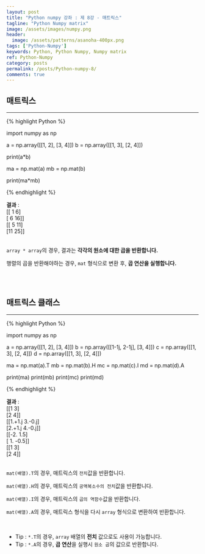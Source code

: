 ```yaml
---
layout: post
title: "Python numpy 강좌 : 제 8강 - 매트릭스"
tagline: "Python Numpy matrix"
image: /assets/images/numpy.png
header:
  image: /assets/patterns/asanoha-400px.png
tags: ['Python-Numpy']
keywords: Python, Python Numpy, Numpy matrix
ref: Python-Numpy
category: posts
permalink: /posts/Python-numpy-8/
comments: true
---
```


## 매트릭스 ##
----------

{% highlight Python %}

import numpy as np

a = np.array([[1, 2], [3, 4]])
b = np.array([[1, 3], [2, 4]])

print(a*b)

ma = np.mat(a)
mb = np.mat(b)

print(ma*mb)

{% endhighlight %}

**결과**
:    
[[ 1  6]<br>
 [ 6 16]]<br>
[[ 5 11]<br>
 [11 25]]<br>
<br>

`array * array`의 경우, 결과는 **각각의 원소에 대한 곱을 반환합니다.**

행렬의 곱을 반환해야하는 경우, `mat` 형식으로 변환 후, **곱 연산을 실행합니다.**

<br>
<br>

## 매트릭스 클래스 ##
----------

{% highlight Python %}

import numpy as np

a = np.array([[1, 2], [3, 4]])
b = np.array([[1-1j, 2-1j], [3, 4]])
c = np.array([[1, 3], [2, 4]])
d = np.array([[1, 3], [2, 4]])

ma = np.mat(a).T
mb = np.mat(b).H
mc = np.mat(c).I
md = np.mat(d).A

print(ma)
print(mb)
print(mc)
print(md)

{% endhighlight %}

**결과**
:    
[[1 3]<br>
 [2 4]]<br>
[[1.+1.j 3.-0.j]<br>
 [2.+1.j 4.-0.j]]<br>
[[-2.   1.5]<br>
 [ 1.  -0.5]]<br>
[[1 3]<br>
 [2 4]]<br>
<br>

`mat(배열).T`의 경우, 매트릭스의 `전치`값을 반환합니다.

`mat(배열).H`의 경우, 매트릭스의 `공액복소수의 전치`값을 반환합니다.

`mat(배열).I`의 경우, 매트릭스의 `곱의 역함수`값을 반환합니다.

`mat(배열).A`의 경우, 매트릭스 형식을 다시 `array` 형식으로 변환하여 반환합니다.

<br>

* Tip : `*.T`의 경우, `array` 배열의 **전치** 값으로도 사용이 가능합니다.
* Tip : `*.A`의 경우, **곱 연산**을 실행시 `원소 곱`의 값으로 반환합니다.



